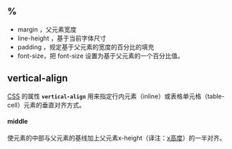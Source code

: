 ## %



- margin ，父元素宽度
- line-height ，基于当前字体尺寸
- padding ，规定基于父元素的宽度的百分比的填充
- font-size，把 font-size 设置为基于父元素的一个百分比值。





## vertical-align

[CSS](https://developer.mozilla.org/en-US/docs/CSS) 的属性 **`vertical-align`** 用来指定行内元素（inline）或表格单元格（table-cell）元素的垂直对齐方式。

#### middle

使元素的中部与父元素的基线加上父元素x-height（译注：[x高度](https://www.zhangxinxu.com/wordpress/2015/06/about-letter-x-of-css/)）的一半对齐。